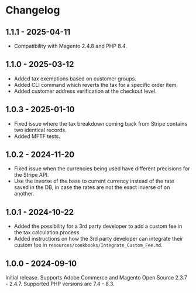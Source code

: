 # Changelog

## 1.1.1 - 2025-04-11

- Compatibility with Magento 2.4.8 and PHP 8.4.

## 1.1.0 - 2025-03-12

- Added tax exemptions based on customer groups.
- Added CLI command which reverts the tax for a specific order item.
- Added customer address verification at the checkout level.

## 1.0.3 - 2025-01-10

- Fixed issue where the tax breakdown coming back from Stripe contains two identical records.
- Added MFTF tests.

## 1.0.2 - 2024-11-20

- Fixed issue when the currencies being used have different precisions for the Stripe API.
- Use the inverse of the base to current currency instead of the rate saved in the DB, in case the rates are not the exact inverse of on another.

## 1.0.1 - 2024-10-22

- Added the possibility for a 3rd party developer to add a custom fee in the tax calculation process.
- Added instructions on how the 3rd party developer can integrate their custom fee in `resources/cookbooks/Integrate_Custom_Fee.md`.

## 1.0.0 - 2024-09-10

Initial release. Supports Adobe Commerce and Magento Open Source 2.3.7 - 2.4.7. Supported PHP versions are 7.4 - 8.3.
